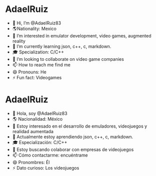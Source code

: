 # AdaelRuiz
- 👋 Hi, I’m @AdaelRuiz83
- 🌎Nationality: Mexico
- 👀 I’m interested in emulator development, video games, augmented reality
- 🌱 I’m currently learning json, c++, c, markdown.
- 🎓 Specialization: C/C++
- 💞️ I’m looking to collaborate on video game companies
- 📫 How to reach me find me
- 😄 Pronouns: He
- ⚡ Fun fact: Videogames

# AdaelRuiz
- 👋 Hola, soy @AdaelRuiz83
- 🌎 Nacionalidad: México
- 👀 Estoy interesado en el desarrollo de emuladores, videojuegos y realidad aumentada
- 🌱 Actualmente estoy aprendiendo json, c++, c, markdown.
- 🎓 Especialización: C/C++
- 💞️ Estoy buscando colaborar con empresas de videojuegos
- 📫 Cómo contactarme: encuéntrame
- 😄 Pronombres: Él
- ⚡ Dato curioso: Los videojuegos
